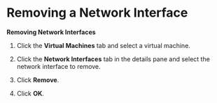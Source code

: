 # Removing a Network Interface

**Removing Network Interfaces**

1. Click the **Virtual Machines** tab and select a virtual machine.

2. Click the **Network Interfaces** tab in the details pane and select the network interface to remove.

3. Click **Remove**.

4. Click **OK**.

